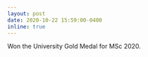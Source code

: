 ```yaml
---
layout: post
date: 2020-10-22 15:59:00-0400
inline: true
---
```


Won the University Gold Medal for MSc 2020.
